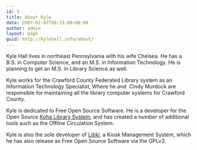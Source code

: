 ```yaml
---
id: 5
title: About Kyle
date: 2007-02-07T08:33:08+00:00
author: admin
layout: page
guid: http://kylehall.info/about/
---
```

Kyle Hall lives in northeast Pennsylvania with his wife Chelsea. He has a B.S. in Computer Science, and an M.S. in Information Technology. He is planning to get an M.S. in Library Science as well.

Kyle works for the Crawford County Federated Library system as an Information Technology Specialist, Where he and  Cindy Murdock are responsible for maintaining all the library computer systems for Crawford County.

Kyle is dedicated to Free Open Source Software. He is a developer for the Open Source [Koha Library System](http://koha-community.org/), and has created a number of additional tools such as the Offline Circulation System.

Kyle is also the sole developer of [Libki](http://libki.org/), a Kiosk Management System, which he has also release as Free Open Source Software via the GPLv3.